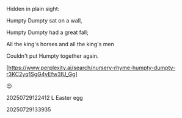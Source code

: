 Hidden in plain sight:

Humpty Dumpty sat on a wall,

Humpty Dumpty had a great fall;

All the king's horses and all the king's men

Couldn't put Humpty together again.


[https://www.perplexity.ai/search/nursery-rhyme-humpty-dumpty-r3KC2yq1SgG4yEfw3IU_Gg]

😉​

20250729122412 L Easter egg

20250729133935
